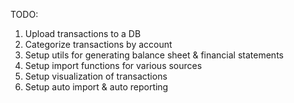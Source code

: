 TODO:
1. Upload transactions to a DB
2. Categorize transactions by account
3. Setup utils for generating balance sheet & financial statements
4. Setup import functions for various sources
5. Setup visualization of transactions
6. Setup auto import & auto reporting
